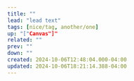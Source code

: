 ```yaml
---
title: ""
lead: "lead text"
tags: [nice/tag, another/one]
up: "["Canvas"]"
related: ""
prev: ""
down: ""
created: 2024-10-06T12:48:04.000-04:00
updated: 2024-10-06T18:21:14.388-04:00
---
```

